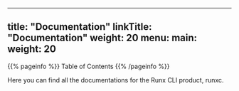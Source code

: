 
---
title: "Documentation"
linkTitle: "Documentation"
weight: 20
menu:
  main:
    weight: 20
---

{{% pageinfo %}}
Table of Contents
{{% /pageinfo %}}

Here you can find all the documentations for the Runx CLI product, runxc.

